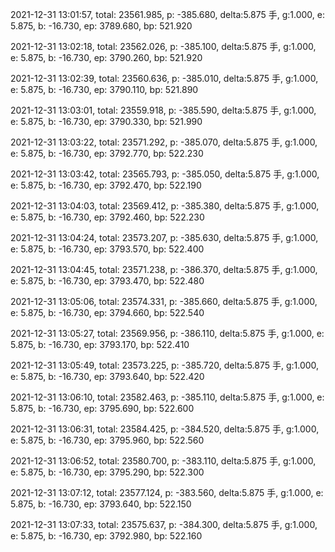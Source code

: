 2021-12-31 13:01:57, total: 23561.985, p: -385.680, delta:5.875 手, g:1.000, e: 5.875, b: -16.730, ep: 3789.680, bp: 521.920

2021-12-31 13:02:18, total: 23562.026, p: -385.100, delta:5.875 手, g:1.000, e: 5.875, b: -16.730, ep: 3790.260, bp: 521.920

2021-12-31 13:02:39, total: 23560.636, p: -385.010, delta:5.875 手, g:1.000, e: 5.875, b: -16.730, ep: 3790.110, bp: 521.890

2021-12-31 13:03:01, total: 23559.918, p: -385.590, delta:5.875 手, g:1.000, e: 5.875, b: -16.730, ep: 3790.330, bp: 521.990

2021-12-31 13:03:22, total: 23571.292, p: -385.070, delta:5.875 手, g:1.000, e: 5.875, b: -16.730, ep: 3792.770, bp: 522.230

2021-12-31 13:03:42, total: 23565.793, p: -385.050, delta:5.875 手, g:1.000, e: 5.875, b: -16.730, ep: 3792.470, bp: 522.190

2021-12-31 13:04:03, total: 23569.412, p: -385.380, delta:5.875 手, g:1.000, e: 5.875, b: -16.730, ep: 3792.460, bp: 522.230

2021-12-31 13:04:24, total: 23573.207, p: -385.630, delta:5.875 手, g:1.000, e: 5.875, b: -16.730, ep: 3793.570, bp: 522.400

2021-12-31 13:04:45, total: 23571.238, p: -386.370, delta:5.875 手, g:1.000, e: 5.875, b: -16.730, ep: 3793.470, bp: 522.480

2021-12-31 13:05:06, total: 23574.331, p: -385.660, delta:5.875 手, g:1.000, e: 5.875, b: -16.730, ep: 3794.660, bp: 522.540

2021-12-31 13:05:27, total: 23569.956, p: -386.110, delta:5.875 手, g:1.000, e: 5.875, b: -16.730, ep: 3793.170, bp: 522.410

2021-12-31 13:05:49, total: 23573.225, p: -385.720, delta:5.875 手, g:1.000, e: 5.875, b: -16.730, ep: 3793.640, bp: 522.420

2021-12-31 13:06:10, total: 23582.463, p: -385.110, delta:5.875 手, g:1.000, e: 5.875, b: -16.730, ep: 3795.690, bp: 522.600

2021-12-31 13:06:31, total: 23584.425, p: -384.520, delta:5.875 手, g:1.000, e: 5.875, b: -16.730, ep: 3795.960, bp: 522.560

2021-12-31 13:06:52, total: 23580.700, p: -383.110, delta:5.875 手, g:1.000, e: 5.875, b: -16.730, ep: 3795.290, bp: 522.300

2021-12-31 13:07:12, total: 23577.124, p: -383.560, delta:5.875 手, g:1.000, e: 5.875, b: -16.730, ep: 3793.640, bp: 522.150

2021-12-31 13:07:33, total: 23575.637, p: -384.300, delta:5.875 手, g:1.000, e: 5.875, b: -16.730, ep: 3792.980, bp: 522.160